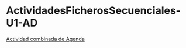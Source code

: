 # ActividadesFicherosSecuenciales-U1-AD

[Actividad combinada de Agenda](FICHEROS_SECUENCIALES/src/AgendaDeContactosConArchivo.java)
